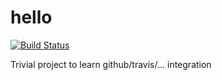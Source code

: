 # hello
[![Build Status](https://travis-ci.org/keith-dev/hello.svg?branch=master)](https://travis-ci.org/keith-dev/hello)

Trivial project to learn github/travis/... integration

